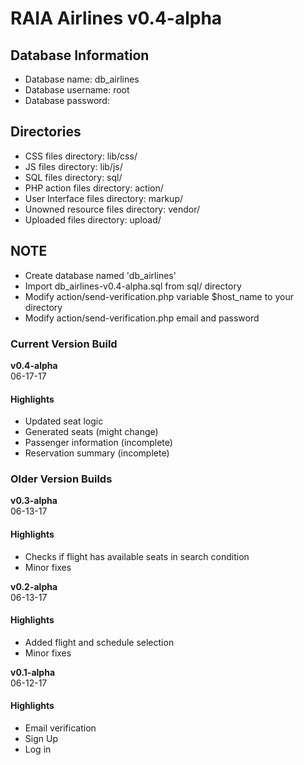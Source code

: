# RAIA Airlines v0.4-alpha

## Database Information
- Database name: db_airlines
- Database username: root
- Database password: 

## Directories
- CSS files directory: lib/css/
- JS files directory: lib/js/
- SQL files directory: sql/
- PHP action files directory: action/
- User Interface files directory: markup/
- Unowned resource files directory: vendor/
- Uploaded files directory: upload/

## NOTE
- Create database named 'db_airlines'
- Import db_airlines-v0.4-alpha.sql from sql/ directory
- Modify action/send-verification.php variable $host_name to your directory
- Modify action/send-verification.php email and password


### Current Version Build
**v0.4-alpha**  
06-17-17

#### Highlights
- Updated seat logic
- Generated seats (might change)
- Passenger information (incomplete)
- Reservation summary (incomplete)


### Older Version Builds
**v0.3-alpha**  
06-13-17

#### Highlights
- Checks if flight has available seats in search condition
- Minor fixes


**v0.2-alpha**  
06-13-17

#### Highlights
- Added flight and schedule selection
- Minor fixes


**v0.1-alpha**  
06-12-17

#### Highlights
- Email verification
- Sign Up
- Log in